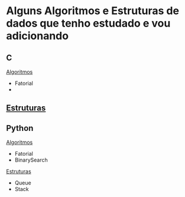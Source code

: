 # Alguns Algoritmos e Estruturas de dados que tenho estudado e vou adicionando 

## C
[Algoritmos]()
  -  Fatorial
  -  
[Estruturas]()
  - 

## Python
[Algoritmos]()
  - Fatorial
  - BinarySearch

[Estruturas]()
  - Queue
  - Stack

